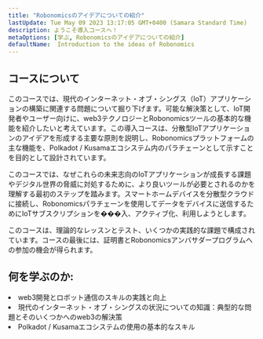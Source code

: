 ```yaml
---
title: "Robonomicsのアイデアについての紹介"
lastUpdate: Tue May 09 2023 13:17:05 GMT+0400 (Samara Standard Time)
description: ようこそ導入コースへ！
metaOptions: [学ぶ, Robonomicsのアイデアについての紹介]
defaultName:  Introduction to the ideas of Robonomics
---
```


## コースについて

このコースでは、現代のインターネット・オブ・シングス（IoT）アプリケーションの構築に関連する問題について掘り下げます。可能な解決策として、IoT開発者やユーザー向けに、web3テクノロジーとRobonomicsツールの基本的な機能を紹介したいと考えています。この導入コースは、分散型IoTアプリケーションのアイデアを形成する主要な原則を説明し、Robonomicsプラットフォームの主な機能を、Polkadot / Kusamaエコシステム内のパラチェーンとして示すことを目的として設計されています。

このコースでは、なぜこれらの未来志向のIoTアプリケーションが成長する課題やデジタル世界の脅威に対処するために、より良いツールが必要とされるのかを理解する最初のステップを踏みます。スマートホームデバイスを分散型クラウドに接続し、Robonomicsパラチェーンを使用してデータをデバイスに送信するためにIoTサブスクリプションを���入、アクティブ化、利用しようとします。

このコースは、理論的なレッスンとテスト、いくつかの実践的な課題で構成されています。コースの最後には、証明書とRobonomicsアンバサダープログラムへの参加の機会が得られます。


## 何を学ぶのか:

<List type="plus">
  <li>
    web3開発とロボット通信のスキルの実践と向上
  </li>
  <li>
    現代のインターネット・オブ・シングスの状況についての知識：典型的な問題とそのいくつかへのweb3の解決策
  </li>
   <li>
    Polkadot / Kusamaエコシステムの使用の基本的なスキル
  </li>
</List>